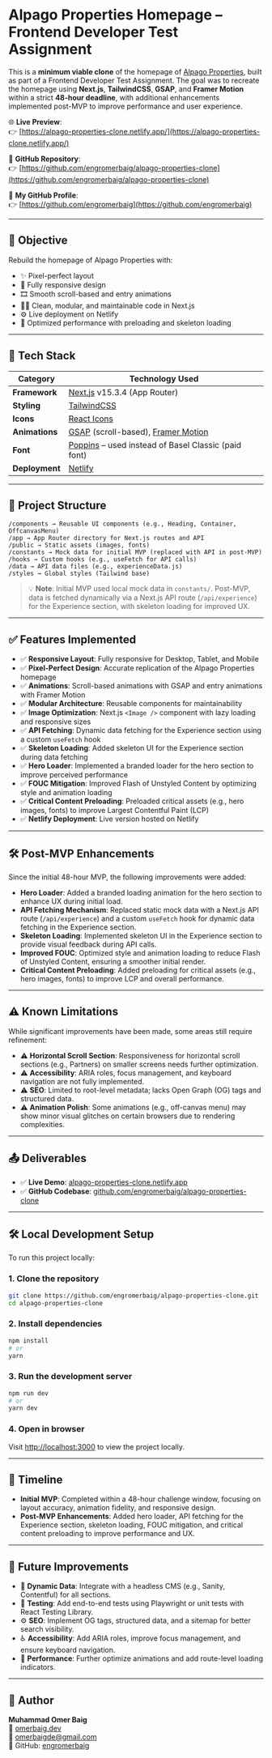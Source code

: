 # Alpago Properties Homepage – Frontend Developer Test Assignment

This is a **minimum viable clone** of the homepage of [Alpago Properties](https://www.alpagoproperties.com/), built as part of a Frontend Developer Test Assignment. The goal was to recreate the homepage using **Next.js**, **TailwindCSS**, **GSAP**, and **Framer Motion** within a strict **48-hour deadline**, with additional enhancements implemented post-MVP to improve performance and user experience.

🌐 **Live Preview**:  
👉 [https://alpago-properties-clone.netlify.app/](https://alpago-properties-clone.netlify.app/)

📂 **GitHub Repository**:  
👉 [https://github.com/engromerbaig/alpago-properties-clone](https://github.com/engromerbaig/alpago-properties-clone)

👤 **My GitHub Profile**:  
👉 [https://github.com/engromerbaig](https://github.com/engromerbaig)

---

## 🚀 Objective

Rebuild the homepage of Alpago Properties with:

- ✨ Pixel-perfect layout
- 📱 Fully responsive design
- 🎞️ Smooth scroll-based and entry animations
- 🧑‍💻 Clean, modular, and maintainable code in Next.js
- ⚙️ Live deployment on Netlify
- 🚀 Optimized performance with preloading and skeleton loading

---

## 🔧 Tech Stack

| Category       | Technology Used |
|----------------|------------------|
| **Framework**  | [Next.js](https://nextjs.org/) v15.3.4 (App Router) |
| **Styling**    | [TailwindCSS](https://tailwindcss.com/) |
| **Icons**      | [React Icons](https://react-icons.github.io/react-icons/) |
| **Animations** | [GSAP](https://greensock.com/gsap/) (scroll-based), [Framer Motion](https://www.framer.com/motion/) |
| **Font**       | [Poppins](https://fonts.google.com/specimen/Poppins) – used instead of Basel Classic (paid font) |
| **Deployment** | [Netlify](https://netlify.com/) |

---

## 📁 Project Structure

```
/components → Reusable UI components (e.g., Heading, Container, OffcanvasMenu)
/app → App Router directory for Next.js routes and API
/public → Static assets (images, fonts)
/constants → Mock data for initial MVP (replaced with API in post-MVP)
/hooks → Custom hooks (e.g., useFetch for API calls)
/data → API data files (e.g., experienceData.js)
/styles → Global styles (Tailwind base)
```

> 💡 **Note**: Initial MVP used local mock data in `constants/`. Post-MVP, data is fetched dynamically via a Next.js API route (`/api/experience`) for the Experience section, with skeleton loading for improved UX.

---

## ✅ Features Implemented

- ✅ **Responsive Layout**: Fully responsive for Desktop, Tablet, and Mobile
- ✅ **Pixel-Perfect Design**: Accurate replication of the Alpago Properties homepage
- ✅ **Animations**: Scroll-based animations with GSAP and entry animations with Framer Motion
- ✅ **Modular Architecture**: Reusable components for maintainability
- ✅ **Image Optimization**: Next.js `<Image />` component with lazy loading and responsive sizes
- ✅ **API Fetching**: Dynamic data fetching for the Experience section using a custom `useFetch` hook
- ✅ **Skeleton Loading**: Added skeleton UI for the Experience section during data fetching
- ✅ **Hero Loader**: Implemented a branded loader for the hero section to improve perceived performance
- ✅ **FOUC Mitigation**: Improved Flash of Unstyled Content by optimizing style and animation loading
- ✅ **Critical Content Preloading**: Preloaded critical assets (e.g., hero images, fonts) to improve Largest Contentful Paint (LCP)
- ✅ **Netlify Deployment**: Live version hosted on Netlify

---

## 🛠 Post-MVP Enhancements

Since the initial 48-hour MVP, the following improvements were added:

- **Hero Loader**: Added a branded loading animation for the hero section to enhance UX during initial load.
- **API Fetching Mechanism**: Replaced static mock data with a Next.js API route (`/api/experience`) and a custom `useFetch` hook for dynamic data fetching in the Experience section.
- **Skeleton Loading**: Implemented skeleton UI in the Experience section to provide visual feedback during API calls.
- **Improved FOUC**: Optimized style and animation loading to reduce Flash of Unstyled Content, ensuring a smoother initial render.
- **Critical Content Preloading**: Added preloading for critical assets (e.g., hero images, fonts) to improve LCP and overall performance.

---

## ⚠️ Known Limitations

While significant improvements have been made, some areas still require refinement:

- ⚠️ **Horizontal Scroll Section**: Responsiveness for horizontal scroll sections (e.g., Partners) on smaller screens needs further optimization.
- ⚠️ **Accessibility**: ARIA roles, focus management, and keyboard navigation are not fully implemented.
- ⚠️ **SEO**: Limited to root-level metadata; lacks Open Graph (OG) tags and structured data.
- ⚠️ **Animation Polish**: Some animations (e.g., off-canvas menu) may show minor visual glitches on certain browsers due to rendering complexities.

---

## 📤 Deliverables

- ✅ **Live Demo**: [alpago-properties-clone.netlify.app](https://alpago-properties-clone.netlify.app/)
- ✅ **GitHub Codebase**: [github.com/engromerbaig/alpago-properties-clone](https://github.com/engromerbaig/alpago-properties-clone)

---

## 🛠 Local Development Setup

To run this project locally:

### 1. Clone the repository

```bash
git clone https://github.com/engromerbaig/alpago-properties-clone.git
cd alpago-properties-clone
```

### 2. Install dependencies

```bash
npm install
# or
yarn
```

### 3. Run the development server

```bash
npm run dev
# or
yarn dev
```

### 4. Open in browser

Visit [http://localhost:3000](http://localhost:3000) to view the project locally.

---

## 📆 Timeline

- **Initial MVP**: Completed within a 48-hour challenge window, focusing on layout accuracy, animation fidelity, and responsive design.
- **Post-MVP Enhancements**: Added hero loader, API fetching for the Experience section, skeleton loading, FOUC mitigation, and critical content preloading to improve performance and UX.

---

## 🔮 Future Improvements

- 🔄 **Dynamic Data**: Integrate with a headless CMS (e.g., Sanity, Contentful) for all sections.
- 🧪 **Testing**: Add end-to-end tests using Playwright or unit tests with React Testing Library.
- ⚙️ **SEO**: Implement OG tags, structured data, and a sitemap for better search visibility.
- ♿ **Accessibility**: Add ARIA roles, improve focus management, and ensure keyboard navigation.
- 🚀 **Performance**: Further optimize animations and add route-level loading indicators.

---

## 🙌 Author

**Muhammad Omer Baig**  
🔗 [omerbaig.dev](https://omerbaig.dev)  
📧 [omerbaigde@gmail.com](mailto:omerbaigde@gmail.com)  
🐙 GitHub: [engromerbaig](https://github.com/engromerbaig)